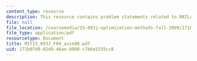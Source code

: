 ```yaml
---
content_type: resource
description: This resource contains problem statements related to MATLAB.
file: null
file_location: /coursemedia/15-093j-optimization-methods-fall-2009/171b07d902d946ae8900c7b6e5335cc8_MIT15_093J_F09_assn08.pdf
file_type: application/pdf
resourcetype: Document
title: MIT15_093J_F09_assn08.pdf
uid: 171b07d9-02d9-46ae-8900-c7b6e5335cc8
---
```

